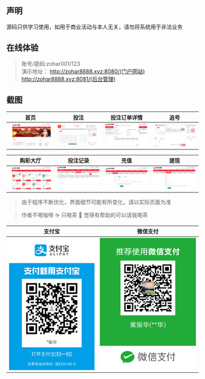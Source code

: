 ## 声明

源码只供学习使用，如用于商业活动与本人无关，请勿将系统用于非法业务

## 在线体验
> 账号/密码:zohar001/123  
演示地址：
http://zohar8888.xyz:8080/(门户网站)
http://zohar8888.xyz:8081/(后台管理)

## 截图

| 首页 | 投注 | 投注订单详情 | 追号 |
| :------: | :------: | :------: | :------: |
| ![首页](/实施输出/截图/首页.png) | ![投注](/实施输出/截图/投注.png) | ![投注订单详情](/实施输出/截图/投注订单详情.png) | ![追号](/实施输出/截图/追号.png) |

| 购彩大厅 | 投注记录 | 充值 | 提现 |
| :------: | :------: | :------: | :------: |
| ![购彩大厅](/实施输出/截图/购彩大厅.png) | ![投注记录](/实施输出/截图/投注记录.png) | ![充值](/实施输出/截图/充值.png) | ![提现](/实施输出/截图/提现.png) |

> 由于程序不断优化，界面细节可能有所变化，请以实际页面为准

> 作者不喝咖啡 :coffee: 只喝茶 :tea: 觉得有帮助的可以请我喝茶


| 支付宝 | 微信支付 |
| :------: | :------: |
| ![alipay](/实施输出/截图/alipay.jpg) | ![wepay](/实施输出/截图/wechat.png) |

